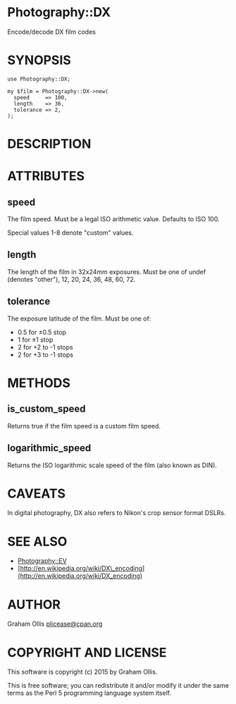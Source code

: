 # Photography::DX

Encode/decode DX film codes

# SYNOPSIS

    use Photography::DX;
    
    my $film = Photography::DX->new(
      speed     => 100,
      length    => 36,
      tolerance => 2,
    );

# DESCRIPTION

# ATTRIBUTES

## speed

The film speed.  Must be a legal ISO arithmetic value.  Defaults to ISO 100.

Special values 1-8 denote "custom" values.

## length

The length of the film in 32x24mm exposures.  Must be one of undef (denotes "other"),
12, 20, 24, 36, 48, 60, 72.

## tolerance

The exposure latitude of the film.  Must be one of:

- 0.5 for ±0.5 stop
- 1 for ±1 stop
- 2 for +2 to -1 stops
- 2 for +3 to -1 stops

# METHODS

## is\_custom\_speed

Returns true if the film speed is a custom film speed.

## logarithmic\_speed

Returns the ISO logarithmic scale speed of the film (also known as DIN).

# CAVEATS

In digital photography, DX also refers to Nikon's crop sensor format DSLRs.

# SEE ALSO

- [Photography::EV](https://metacpan.org/pod/Photography::EV)
- [http://en.wikipedia.org/wiki/DX\_encoding](http://en.wikipedia.org/wiki/DX_encoding)

# AUTHOR

Graham Ollis <plicease@cpan.org>

# COPYRIGHT AND LICENSE

This software is copyright (c) 2015 by Graham Ollis.

This is free software; you can redistribute it and/or modify it under
the same terms as the Perl 5 programming language system itself.
